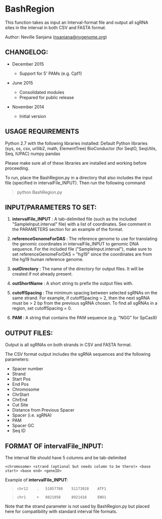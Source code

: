 # BashRegion
This function takes as input an Interval-format file and output all sgRNA
sites in the interval in both CSV and FASTA format.

Author: Neville Sanjana (nsanjana@nygenome.org)

CHANGELOG:
--------------------
* December 2015
	- Support for 5' PAMs (e.g. Cpf1)
	
* June 2015
	- Consolidated modules
	- Prepared for public release


* November 2014
	- Initial version
	
USAGE REQUIREMENTS
---------------------
Python 2.7 with the following libraries installed:
	Default Python libraries (sys, os, csv, urllib2, math, ElementTree)
	BioConductor (for SeqIO, SeqUtils, Seq, IUPAC)
	numpy
	pandas

Please make sure all of these libraries are installed and working before proceeding.

To run, place the BashRegion.py in a directory that also includes the input file 
(specified in intervalFile_INPUT). Then run the following command
>python BashRegion.py





INPUT/PARAMETERS TO SET:
-------------------------
1) **intervalFile_INPUT** : A tab-delimited file (such as the included "SampleInput.interval" file) with a list of 
coordinates. See comment in the PARAMETERS section for an example of the format.

2) **referenceGenomeForDAS** : The reference genome to use for translating the genomic coordinates in intervalFile_INPUT 
to genomic DNA sequence. For the included file ("SampleInput.interval"), make sure to 
set referenceGenomeForDAS = "hg19" since the coordinates are from the hg19 human
reference genome.

3) **outDirectory** : The name of the directory for output files. It will be created if not already present.

4) **outShortName** : A short string to prefix the output files with.

5) **cutoffSpacing** : The minimum spacing between selected sgRNAs on the same strand. For example, if 
cutoffSpacing = 2, then the next sgRNA must be > 2 bp from the previous sgRNA chosen. To
find all sgRNAs in a region, set cutoffSpacing = 0.

6) **PAM** : A string that contains the PAM sequence (e.g. "NGG" for SpCas9)





OUTPUT FILES:
-------------------------
Output is all sgRNAs on both strands in CSV and FASTA format. 

The CSV format output includes the sgRNA sequences and the following parameters:
* Spacer number
* Strand
* Start Pos
* End Pos
* Chromosome
* ChrStart
* ChrEnd
* Cut Site
* Distance from Previous Spacer
* Spacer (i.e. sgRNA)
* PAM
* Spacer GC
* Seq ID

FORMAT OF **intervalFile_INPUT**:
-------------------------
The interval file should have 5 columns and be tab-delimited

``<chromosome> <strand (optional but needs column to be there)> <base start> <base end> <geneID>``

Example of **intervalFile_INPUT**:
>``chr12	.	51057788	51173928	ATF1``

>``chr1		+	8821058		8921418		ENO1``

Note that the strand parameter is not used by BashRegion.py but placed here for compatibility with standard interval file formats.

